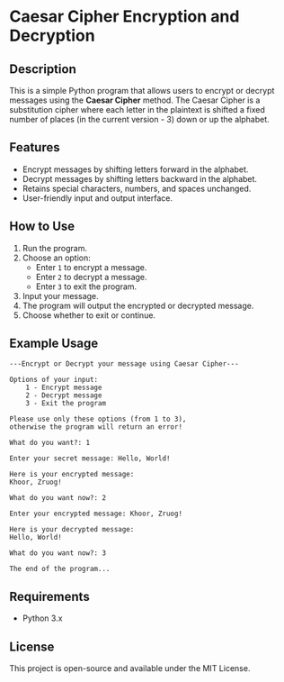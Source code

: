 # Caesar Cipher Encryption and Decryption

## Description
This is a simple Python program that allows users to encrypt or decrypt messages using the **Caesar Cipher** method. The Caesar Cipher is a substitution cipher where each letter in the plaintext is shifted a fixed number of places (in the current version - 3) down or up the alphabet.

## Features
- Encrypt messages by shifting letters forward in the alphabet.
- Decrypt messages by shifting letters backward in the alphabet.
- Retains special characters, numbers, and spaces unchanged.
- User-friendly input and output interface.

## How to Use
1. Run the program.
2. Choose an option:
   - Enter `1` to encrypt a message.
   - Enter `2` to decrypt a message.
   - Enter `3` to exit the program.
3. Input your message.
4. The program will output the encrypted or decrypted message.
5. Choose whether to exit or continue.

## Example Usage
```
---Encrypt or Decrypt your message using Caesar Cipher---

Options of your input:
	1 - Encrypt message
	2 - Decrypt message
	3 - Exit the program

Please use only these options (from 1 to 3), 
otherwise the program will return an error!

What do you want?: 1

Enter your secret message: Hello, World!

Here is your encrypted message:
Khoor, Zruog!

What do you want now?: 2

Enter your encrypted message: Khoor, Zruog!

Here is your decrypted message:
Hello, World!

What do you want now?: 3

The end of the program...
```

## Requirements
- Python 3.x

## License
This project is open-source and available under the MIT License.

